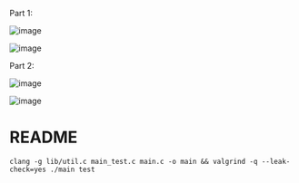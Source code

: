 Part 1:

![image](https://github.com/SamJoan/advent-of-code-2023/assets/152786/53dfd0d5-0b47-4536-85be-9c0506d0537d)

![image](https://github.com/SamJoan/advent-of-code-2023/assets/152786/c3c4f5b3-c7a3-41da-b3f0-2ee16316820b)


Part 2:

![image](https://github.com/SamJoan/advent-of-code-2023/assets/152786/a5ce7db2-24e3-4f7a-88f9-02ea904f10fe)

![image](https://github.com/SamJoan/advent-of-code-2023/assets/152786/2f6eeb63-9d11-46c6-b53a-df025ee67419)

# README

```
clang -g lib/util.c main_test.c main.c -o main && valgrind -q --leak-check=yes ./main test
```
